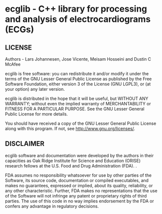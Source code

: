 # ecglib - C++ library for processing and analysis of electrocardiograms (ECGs)


## LICENSE

Authors - Lars Johannesen, Jose Vicente, Meisam Hosseini and Dustin C McAfee

ecglib is free software: you can redistribute it and/or modify it under the terms of the GNU Lesser General Public License as published by the Free Software Foundation, either version 3 of the License (GNU LGPL3), or (at your option) any later version.

ecglib is distributed in the hope that it will be useful, but WITHOUT ANY WARRANTY; without even the implied warranty of MERCHANTABILITY or FITNESS FOR A PARTICULAR PURPOSE.  See the GNU Lesser General Public License for more details.

You should have received a copy of the GNU Lesser General Public License along with this program.  If not, see http://www.gnu.org/licenses/.

## DISCLAIMER

ecglib software and documentation were developed by the authors in their capacities as  Oak Ridge Institute for Science and Education (ORISE) research fellows at the U.S. Food and Drug Administration (FDA). . 

FDA assumes no responsibility whatsoever for use by other parties of the Software, its source code, documentation or compiled executables, and makes no guarantees, expressed or implied, about its quality, reliability, or any other characteristic.  Further, FDA makes no representations that the use of the Software will not infringe any patent or proprietary rights of third parties.   The use of this code in no way implies endorsement by the FDA or confers any advantage in regulatory decisions.


